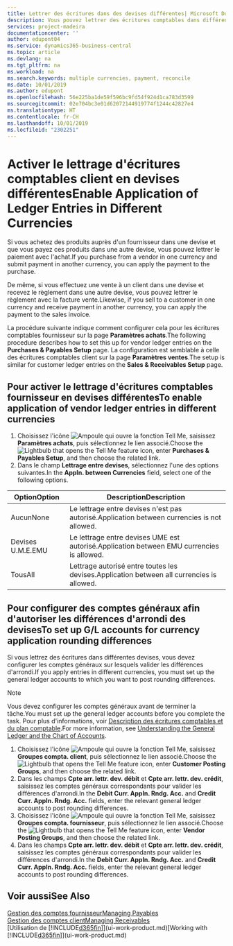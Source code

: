 ```yaml
---
title: Lettrer des écritures dans des devises différentes| Microsoft Docs
description: Vous pouvez lettrer des écritures comptables dans différentes devises si vous effectuez une vente à un client dans une devise et recevez le règlement dans une autre devise.
services: project-madeira
documentationcenter: ''
author: edupont04
ms.service: dynamics365-business-central
ms.topic: article
ms.devlang: na
ms.tgt_pltfrm: na
ms.workload: na
ms.search.keywords: multiple currencies, payment, reconcile
ms.date: 10/01/2019
ms.author: edupont
ms.openlocfilehash: 56e225ba1de59f596bc9fd54f924d1ca783d3599
ms.sourcegitcommit: 02e704bc3e01d62072144919774f1244c42827e4
ms.translationtype: HT
ms.contentlocale: fr-CH
ms.lasthandoff: 10/01/2019
ms.locfileid: "2302251"
---
```

# <a name="enable-application-of-ledger-entries-in-different-currencies"></a><span data-ttu-id="fa4a0-103">Activer le lettrage d'écritures comptables client en devises différentes</span><span class="sxs-lookup"><span data-stu-id="fa4a0-103">Enable Application of Ledger Entries in Different Currencies</span></span>
<span data-ttu-id="fa4a0-104">Si vous achetez des produits auprès d'un fournisseur dans une devise et que vous payez ces produits dans une autre devise, vous pouvez lettrer le paiement avec l'achat.</span><span class="sxs-lookup"><span data-stu-id="fa4a0-104">If you purchase from a vendor in one currency and submit payment in another currency, you can apply the payment to the purchase.</span></span>

<span data-ttu-id="fa4a0-105">De même, si vous effectuez une vente à un client dans une devise et recevez le règlement dans une autre devise, vous pouvez lettrer le règlement avec la facture vente.</span><span class="sxs-lookup"><span data-stu-id="fa4a0-105">Likewise, if you sell to a customer in one currency and receive payment in another currency, you can apply the payment to the sales invoice.</span></span>

<span data-ttu-id="fa4a0-106">La procédure suivante indique comment configurer cela pour les écritures comptables fournisseur sur la page **Paramètres achats**.</span><span class="sxs-lookup"><span data-stu-id="fa4a0-106">The following procedure describes how to set this up for vendor ledger entries on the **Purchases & Payables Setup** page.</span></span> <span data-ttu-id="fa4a0-107">La configuration est semblable à celle des écritures comptables client sur la page **Paramètres ventes**.</span><span class="sxs-lookup"><span data-stu-id="fa4a0-107">The setup is similar for customer ledger entries on the **Sales & Receivables Setup** page.</span></span>

## <a name="to-enable-application-of-vendor-ledger-entries-in-different-currencies"></a><span data-ttu-id="fa4a0-108">Pour activer le lettrage d'écritures comptables fournisseur en devises différentes</span><span class="sxs-lookup"><span data-stu-id="fa4a0-108">To enable application of vendor ledger entries in different currencies</span></span>
1. <span data-ttu-id="fa4a0-109">Choisissez l'icône ![Ampoule qui ouvre la fonction Tell Me](media/ui-search/search_small.png "Dites-moi ce que vous voulez faire"), saisissez **Paramètres achats**, puis sélectionnez le lien associé.</span><span class="sxs-lookup"><span data-stu-id="fa4a0-109">Choose the ![Lightbulb that opens the Tell Me feature](media/ui-search/search_small.png "Tell me what you want to do") icon, enter **Purchases & Payables Setup**, and then choose the related link.</span></span>
2. <span data-ttu-id="fa4a0-110">Dans le champ **Lettrage entre devises**, sélectionnez l'une des options suivantes.</span><span class="sxs-lookup"><span data-stu-id="fa4a0-110">In the **Appln. between Currencies** field, select one of the following options.</span></span>

| <span data-ttu-id="fa4a0-111">Option</span><span class="sxs-lookup"><span data-stu-id="fa4a0-111">Option</span></span> | <span data-ttu-id="fa4a0-112">Description</span><span class="sxs-lookup"><span data-stu-id="fa4a0-112">Description</span></span> |
| --- | --- |
| <span data-ttu-id="fa4a0-113">Aucun</span><span class="sxs-lookup"><span data-stu-id="fa4a0-113">None</span></span> |<span data-ttu-id="fa4a0-114">Le lettrage entre devises n'est pas autorisé.</span><span class="sxs-lookup"><span data-stu-id="fa4a0-114">Application between currencies is not allowed.</span></span> |
| <span data-ttu-id="fa4a0-115">Devises U.M.E.</span><span class="sxs-lookup"><span data-stu-id="fa4a0-115">EMU</span></span> |<span data-ttu-id="fa4a0-116">Le lettrage entre devises UME est autorisé.</span><span class="sxs-lookup"><span data-stu-id="fa4a0-116">Application between EMU currencies is allowed.</span></span> |
| <span data-ttu-id="fa4a0-117">Tous</span><span class="sxs-lookup"><span data-stu-id="fa4a0-117">All</span></span> |<span data-ttu-id="fa4a0-118">Lettrage autorisé entre toutes les devises.</span><span class="sxs-lookup"><span data-stu-id="fa4a0-118">Application between all currencies is allowed.</span></span> |

## <a name="to-set-up-gl-accounts-for-currency-application-rounding-differences"></a><span data-ttu-id="fa4a0-119">Pour configurer des comptes généraux afin d'autoriser les différences d'arrondi des devises</span><span class="sxs-lookup"><span data-stu-id="fa4a0-119">To set up G/L accounts for currency application rounding differences</span></span>  
<span data-ttu-id="fa4a0-120">Si vous lettrez des écritures dans différentes devises, vous devez configurer les comptes généraux sur lesquels valider les différences d'arrondi.</span><span class="sxs-lookup"><span data-stu-id="fa4a0-120">If you apply entries in different currencies, you must set up the general ledger accounts to which you want to post rounding differences.</span></span>  

> [!NOTE]  
>  <span data-ttu-id="fa4a0-121">Vous devez configurer les comptes généraux avant de terminer la tâche.</span><span class="sxs-lookup"><span data-stu-id="fa4a0-121">You must set up the general ledger accounts before you complete the task.</span></span> <span data-ttu-id="fa4a0-122">Pour plus d'informations, voir [Description des écritures comptables et du plan comptable](finance-general-ledger.md).</span><span class="sxs-lookup"><span data-stu-id="fa4a0-122">For more information, see [Understanding the General Ledger and the Chart of Accounts](finance-general-ledger.md).</span></span>

1. <span data-ttu-id="fa4a0-123">Choisissez l'icône ![Ampoule qui ouvre la fonction Tell Me](media/ui-search/search_small.png "Dites-moi ce que vous voulez faire"), saisissez **Groupes compta. client**, puis sélectionnez le lien associé.</span><span class="sxs-lookup"><span data-stu-id="fa4a0-123">Choose the ![Lightbulb that opens the Tell Me feature](media/ui-search/search_small.png "Tell me what you want to do") icon, enter **Customer Posting Groups**, and then choose the related link.</span></span>  
2. <span data-ttu-id="fa4a0-124">Dans les champs **Cpte arr. lettr. dev. débit** et **Cpte arr. lettr. dev. crédit**, saisissez les comptes généraux correspondants pour valider les différences d'arrondi.</span><span class="sxs-lookup"><span data-stu-id="fa4a0-124">In the **Debit Curr. Appln. Rndg. Acc.** and **Credit Curr. Appln. Rndg. Acc.** fields, enter the relevant general ledger accounts to post rounding differences.</span></span>  
3. <span data-ttu-id="fa4a0-125">Choisissez l'icône ![Ampoule qui ouvre la fonction Tell Me](media/ui-search/search_small.png "Dites-moi ce que vous voulez faire"), saisissez **Groupes compta. fournisseur**, puis sélectionnez le lien associé.</span><span class="sxs-lookup"><span data-stu-id="fa4a0-125">Choose the ![Lightbulb that opens the Tell Me feature](media/ui-search/search_small.png "Tell me what you want to do") icon, enter **Vendor Posting Groups**, and then choose the related link.</span></span>  
4. <span data-ttu-id="fa4a0-126">Dans les champs **Cpte arr. lettr. dev. débit** et **Cpte arr. lettr. dev. crédit**, saisissez les comptes généraux correspondants pour valider les différences d'arrondi.</span><span class="sxs-lookup"><span data-stu-id="fa4a0-126">In the **Debit Curr. Appln. Rndg. Acc.** and **Credit Curr. Appln. Rndg. Acc.** fields, enter the relevant general ledger accounts to post rounding differences.</span></span>  

## <a name="see-also"></a><span data-ttu-id="fa4a0-127">Voir aussi</span><span class="sxs-lookup"><span data-stu-id="fa4a0-127">See Also</span></span>
[<span data-ttu-id="fa4a0-128">Gestion des comptes fournisseur</span><span class="sxs-lookup"><span data-stu-id="fa4a0-128">Managing Payables</span></span>](payables-manage-payables.md)  
[<span data-ttu-id="fa4a0-129">Gestion des comptes client</span><span class="sxs-lookup"><span data-stu-id="fa4a0-129">Managing Receivables</span></span>](receivables-manage-receivables.md)  
<span data-ttu-id="fa4a0-130">[Utilisation de [!INCLUDE[d365fin](includes/d365fin_md.md)]](ui-work-product.md)</span><span class="sxs-lookup"><span data-stu-id="fa4a0-130">[Working with [!INCLUDE[d365fin](includes/d365fin_md.md)]](ui-work-product.md)</span></span>
